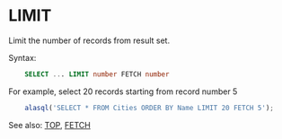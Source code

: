 # LIMIT

Limit the number of records from result set.

Syntax:
```sql
    SELECT ... LIMIT number FETCH number
```

For example, select 20 records starting from record number 5
```js
    alasql('SELECT * FROM Cities ORDER BY Name LIMIT 20 FETCH 5');
```

See also: [TOP](Top), [FETCH](Fetch)
